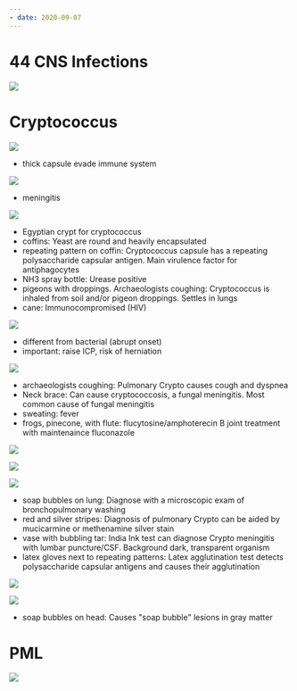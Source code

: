 ```yaml
---
- date: 2020-09-07
---
```


# 44 CNS Infections

<!-- CNS infections in HIV patients include.. -->

![](https://photos.thisispiggy.com/file/wikiFiles/X3VIjAi.jpg)

# Cryptococcus

<!-- cryptococcus is, transmission, virulence factor, demographics.. -->

![](https://photos.thisispiggy.com/file/wikiFiles/xq86Z8d.jpg)

- thick capsule evade immune system

![](https://photos.thisispiggy.com/file/wikiFiles/vJwlXyi.jpg)

- meningitis

![](https://photos.thisispiggy.com/file/wikiFiles/U3kgE8S.jpg)

- Egyptian crypt for cryptococcus
- coffins: Yeast are round and heavily encapsulated
- repeating pattern on coffin:  Cryptococcus capsule has a repeating polysaccharide capsular antigen. Main virulence factor for antiphagocytes
- NH3 spray bottle: Urease positive
- pigeons with droppings. Archaeologists coughing: Cryptococcus is inhaled from soil and/or pigeon droppings. Settles in lungs
- cane: Immunocompromised (HIV)

<!-- cryptococcus symptoms, treatment.. -->

![](https://photos.thisispiggy.com/file/wikiFiles/PHJvhfc.jpg)

- different from bacterial (abrupt onset)
- important: raise ICP, risk of herniation

![](https://photos.thisispiggy.com/file/wikiFiles/U3kgE8S.jpg)

- archaeologists coughing: Pulmonary Crypto causes cough and dyspnea
- Neck brace: Can cause cryptococcosis, a fungal meningitis. Most common cause of fungal meningitis
- sweating: fever
- frogs, pinecone, with flute: flucytosine/amphoterecin B joint treatment with maintenaince fluconazole

<!-- cryptococcus diagnosis.. -->

![](https://photos.thisispiggy.com/file/wikiFiles/k37Euim.jpg)

![](https://photos.thisispiggy.com/file/wikiFiles/BYRltcb.jpg)

![](https://photos.thisispiggy.com/file/wikiFiles/U3kgE8S.jpg)

- soap bubbles on lung:  Diagnose with a microscopic exam of bronchopulmonary washing
- red and silver stripes:  Diagnosis of pulmonary Crypto can be aided by mucicarmine or methenamine silver stain
- vase with bubbling tar: India Ink test can diagnose Crypto meningitis with lumbar puncture/CSF. Background dark, transparent organism
- latex gloves next to repeating patterns: Latex agglutination test detects polysaccharide capsular antigens and causes their agglutination

![](https://photos.thisispiggy.com/file/wikiFiles/Q2cMsbR.jpg)

![](https://photos.thisispiggy.com/file/wikiFiles/UTA1OS6.jpg)

- soap bubbles on head:  Causes "soap bubble" lesions in gray matter

# PML

<!-- ignore -->

![](https://photos.thisispiggy.com/file/wikiFiles/Rcolq3t.jpg)
